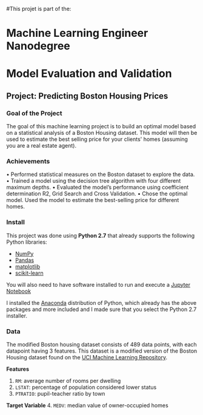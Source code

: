 #This projet is part of the:
# Machine Learning Engineer Nanodegree
# Model Evaluation and Validation
## Project: Predicting Boston Housing Prices

### Goal of the Project
The goal of this machine learning project is to build an optimal model based on a statistical analysis of a Boston Housing dataset. This model will then be used to estimate the best selling price for your clients' homes (assuming you are a real estate agent).

### Achievements
•	Performed statistical measures on the Boston dataset to explore the data.
•	Trained a model using the decision tree algorithm with four different maximum depths.
•	Evaluated the model’s performance using coefficient determination R2, Grid Search and Cross Validation.
•	Chose the optimal model.
Used the model to estimate the best-selling price for different homes.

### Install

This project was done using **Python 2.7** that already supports the following Python libraries:

- [NumPy](http://www.numpy.org/)
- [Pandas](http://pandas.pydata.org/)
- [matplotlib](http://matplotlib.org/)
- [scikit-learn](http://scikit-learn.org/stable/)

You will also need to have software installed to run and execute a [Jupyter Notebook](http://ipython.org/notebook.html)

I installed the [Anaconda](http://continuum.io/downloads) distribution of Python, which already has the above packages and more included and I made sure that you select the Python 2.7 installer.




### Data

The modified Boston housing dataset consists of 489 data points, with each datapoint having 3 features. This dataset is a modified version of the Boston Housing dataset found on the [UCI Machine Learning Repository](https://archive.ics.uci.edu/ml/datasets/Housing).

**Features**
1.  `RM`: average number of rooms per dwelling
2. `LSTAT`: percentage of population considered lower status
3. `PTRATIO`: pupil-teacher ratio by town

**Target Variable**
4. `MEDV`: median value of owner-occupied homes
